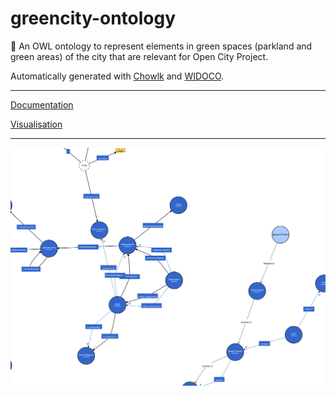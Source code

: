 # greencity-ontology
🌲 An OWL ontology to represent elements in green spaces (parkland and green areas) of the city that are relevant for Open City Project. 



Automatically generated with [Chowlk](https://chowlk.linkeddata.es/) and [WIDOCO](https://github.com/dgarijo/Widoco).



---

[Documentation](https://carlosug.github.io/greencity-ontology/main/docs/lode/index-en.html)

[Visualisation](http://www.visualdataweb.de/webvowl/#iri=https://raw.githubusercontent.com/carlosug/greencity-ontology/main/Ontologies/esgreen-ontology.owl)

---



![](Information/esgreen.svg)